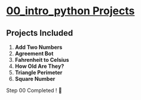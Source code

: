 # **[00_intro_python Projects](https://colab.research.google.com/drive/16GQnHKJedLyqLJUIycFChuNYHdwan9fx?usp=sharing)**


## **Projects Included**
1. **Add Two Numbers** 
2. **Agreement Bot** 
3. **Fahrenheit to Celsius** 
4. **How Old Are They?**
5. **Triangle Perimeter** 
6. **Square Number**

   
Step 00 Completed ! 🚀
